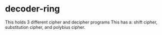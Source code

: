 # decoder-ring
This holds 3 different cipher and decipher programs
This has a: shift cipher, substitution cipher, and polybius cipher.
